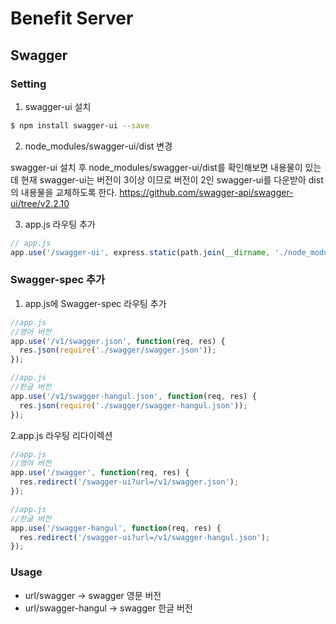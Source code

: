 # Benefit Server

## Swagger

### Setting

1. swagger-ui 설치

```bash
$ npm install swagger-ui --save
```

2. node_modules/swagger-ui/dist 변경

swagger-ui 설치 후 node_modules/swagger-ui/dist를 확인해보면 내용물이 있는데 현재 swagger-ui는 버전이 3이상
이므로 버전이 2인 swagger-ui를 다운받아 dist의 내용물을 교체하도록 한다.
https://github.com/swagger-api/swagger-ui/tree/v2.2.10 

3. app.js 라우팅 추가

```javascript
// app.js
app.use('/swagger-ui', express.static(path.join(__dirname, './node_modules/swagger-ui/dist')));
```

### Swagger-spec 추가

1. app.js에 Swagger-spec 라우팅 추가

```javascript
//app.js
//영어 버전
app.use('/v1/swagger.json', function(req, res) {
  res.json(require('./swagger/swagger.json'));
});
```

```javascript
//app.js
//한글 버전
app.use('/v1/swagger-hangul.json', function(req, res) {
  res.json(require('./swagger/swagger-hangul.json'));
});
```

2.app.js 라우팅 리다이렉션

```javascript
//app.js
//영어 버전
app.use('/swagger', function(req, res) {
  res.redirect('/swagger-ui?url=/v1/swagger.json');
});
```

```javascript
//app.js
//한글 버전
app.use('/swagger-hangul', function(req, res) {
  res.redirect('/swagger-ui?url=/v1/swagger-hangul.json');
});
```

### Usage

* url/swagger -> swagger 영문 버전
* url/swagger-hangul -> swagger 한글 버전